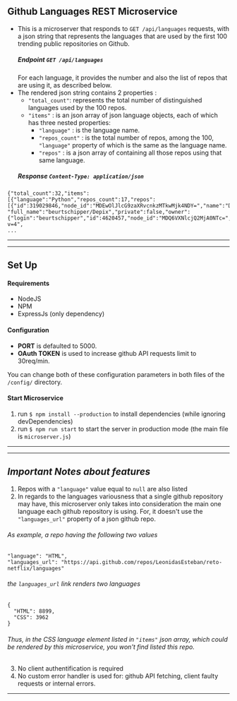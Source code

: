 ## Github Languages REST Microservice
* This is a microserver that responds to `GET /api/languages` requests, with a json string that
represents the languages that are used by the first 100 trending public repositories on Github.
  ##### Endpoint `GET /api/languages`
  For each language, it provides the number and also the list of repos that are using it, as described below.
* The rendered json string contains 2 properties :
  * `"total_count"`: represents the total number of distinguished languages used by the 100 repos.
  * `"items"` : is an json array of json language objects, each of which has three nested properties:
    * `"language"` : is the language name.
    * `"repos_count"` : is the total number of repos, among the 100, `"language"` property of which is the same as the language name.
    * `"repos"` : is a json array of containing all those repos using that same language.
  ##### Response `Content-Type: application/json`
```
{"total_count":32,"items":
[{"language":"Python","repos_count":17,"repos":
[{"id":319029846,"node_id":"MDEwOlJlcG9zaXRvcnkzMTkwMjk4NDY=","name":"Depix", "full_name":"beurtschipper/Depix","private":false,"owner":{"login":"beurtschipper","id":4620457,"node_id":"MDQ6VXNlcjQ2MjA0NTc=","avatar_url":"https://avatars0.githubusercontent.com/u/4620457?v=4",
...
```
***
***
## Set Up
#### Requirements
* NodeJS
* NPM
* ExpressJs (only dependency)
#### Configuration
- **PORT** is defaulted to 5000.
- **OAuth TOKEN** is used to increase github API requests limit to 30req/min.

You can change both of these configuration parameters in both files of the `/config/` directory.
#### Start Microservice
1. run `$ npm install --production` to install dependencies (while ignoring devDependencies)
2. run `$ npm run start` to start the server in production mode (the main file is `microserver.js`)
***
***
## _Important Notes about features_
1. Repos with a `"language"` value equal to `null` are also listed
2. In regards to the languages variousness that a single github repository may have, this microserver
only takes into consideration the main one language each github repository is using. For, it doesn't
use the `"languages_url"` property of a json github repo.
  ###### _As example, a repo having the following two values_
```
"language": "HTML",
"languages_url": "https://api.github.com/repos/LeonidasEsteban/reto-netflix/languages"
```
  ###### the `languages_url` link renders two languages
```
{
  "HTML": 8899,
  "CSS": 3962
}
```
  ###### Thus, in the CSS language element listed in `"items"` json array, which could be rendered by this microservice, you won't find listed this repo.
3. No client authentification is required
4. No custom error handler is used for: github API fetching, client faulty requests or internal errors.
***
### 

